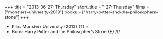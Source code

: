 +++
title = "2013-06-27: Thursday"
short_title = "-27: Thursday"
films = ["monsters-university-2013"]
books = ["harry-potter-and-the-philosophers-stone"]
+++


* Film: Monsters University (2013) {T} +
* Book: Harry Potter and the Philosopher’s Stone {E} /f/
